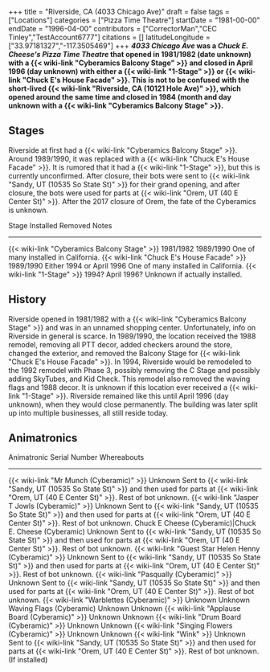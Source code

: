 +++
title = "Riverside, CA (4033 Chicago Ave)"
draft = false
tags = ["Locations"]
categories = ["Pizza Time Theatre"]
startDate = "1981-00-00"
endDate = "1996-04-00"
contributors = ["CorrectorMan","CEC Tinley","TestAccount6777"]
citations = []
latitudeLongitude = ["33.97181327","-117.3505469"]
+++
***4033 Chicago Ave* was a *Chuck E. Cheese's Pizza Time Theatre* that opened in 1981/1982 (date unknown) with a {{< wiki-link "Cyberamics Balcony Stage" >}} and closed in April 1996 (day unknown) with either a {{< wiki-link "1-Stage" >}} or {{< wiki-link "Chuck E's House Facade" >}}.
This is not to be confused with the short-lived {{< wiki-link "Riverside, CA (10121 Hole Ave)" >}}, which opened around the same time and closed in 1984 (month and day unknown with a {{< wiki-link "Cyberamics Balcony Stage" >}}.**

## Stages

Riverside at first had a {{< wiki-link "Cyberamics Balcony Stage" >}}. Around 1989/1990, it was replaced with a {{< wiki-link "Chuck E's House Facade" >}}. It is rumored that it had a {{< wiki-link "1-Stage" >}}, but this is currently unconfirmed. After closure, their bots were sent to {{< wiki-link "Sandy, UT (10535 So State St)" >}} for their grand opening, and after closure, the bots were used for parts at {{< wiki-link "Orem, UT (40 E Center St)" >}}. After the 2017 closure of Orem, the fate of the Cyberamics is unknown.

  Stage                                              Installed   Removed                     Notes
  -------------------------------------------------- ----------- --------------------------- --------------------------------------
  {{< wiki-link "Cyberamics Balcony Stage" >}}   1981/1982   1989/1990                   One of many installed in California.
  {{< wiki-link "Chuck E's House Facade" >}}    1989/1990   Either 1994 or April 1996   One of many installed in California.
  {{< wiki-link "1-Stage" >}}                    1994?       April 1996?                 Unknown if actually installed.

## History

Riverside opened in 1981/1982 with a {{< wiki-link "Cyberamics Balcony Stage" >}} and was in an unnamed shopping center. Unfortunately, info on Riverside in general is scarce. In 1989/1990, the location received the 1988 remodel, removing all PTT decor, added checkers around the store, changed the exterior, and removed the Balcony Stage for {{< wiki-link "Chuck E's House Facade" >}}. In 1994, Riverside would be remodeled to the 1992 remodel with Phase 3, possibly removing the C Stage and possibly adding SkyTubes, and Kid Check. This remodel also removed the waving flags and 1988 decor. It is unknown if this location ever received a {{< wiki-link "1-Stage" >}}. Riverside remained like this until April 1996 (day unknown), when they would close permanently. The building was later split up into multiple businesses, all still reside today.

## Animatronics

  Animatronic                                                  Serial Number   Whereabouts
  ------------------------------------------------------------ --------------- ---------------------------------------------------------------------------------------------------------------------------------------------------------------------------------
  {{< wiki-link "Mr Munch (Cyberamic)" >}}                 Unknown         Sent to {{< wiki-link "Sandy, UT (10535 So State St)" >}} and then used for parts at {{< wiki-link "Orem, UT (40 E Center St)" >}}. Rest of bot unknown.
  {{< wiki-link "Jasper T Jowls (Cyberamic)" >}}           Unknown         Sent to {{< wiki-link "Sandy, UT (10535 So State St)" >}} and then used for parts at {{< wiki-link "Orem, UT (40 E Center St)" >}}. Rest of bot unknown.
  Chuck E Cheese (Cyberamic)|Chuck E. Cheese (Cyberamic)      Unknown         Sent to {{< wiki-link "Sandy, UT (10535 So State St)" >}} and then used for parts at {{< wiki-link "Orem, UT (40 E Center St)" >}}. Rest of bot unknown.
  {{< wiki-link "Guest Star Helen Henny (Cyberamic)" >}}   Unknown         Sent to {{< wiki-link "Sandy, UT (10535 So State St)" >}} and then used for parts at {{< wiki-link "Orem, UT (40 E Center St)" >}}. Rest of bot unknown.
  {{< wiki-link "Pasqually (Cyberamic)" >}}                Unknown         Sent to {{< wiki-link "Sandy, UT (10535 So State St)" >}} and then used for parts at {{< wiki-link "Orem, UT (40 E Center St)" >}}. Rest of bot unknown.
  {{< wiki-link "Warblettes (Cyberamic)" >}}               Unknown         Unknown
  Waving Flags (Cyberamic)                                     Unknown         Unknown
  {{< wiki-link "Applause Board (Cyberamic)" >}}           Unknown         Unknown
  {{< wiki-link "Drum Board (Cyberamic)" >}}               Unknown         Unknown
  {{< wiki-link "Singing Flowers (Cyberamic)" >}}          Unknown         Unknown
  {{< wiki-link "Wink" >}}                                 Unknown         Sent to {{< wiki-link "Sandy, UT (10535 So State St)" >}} and then used for parts at {{< wiki-link "Orem, UT (40 E Center St)" >}}. Rest of bot unknown. (If installed)
